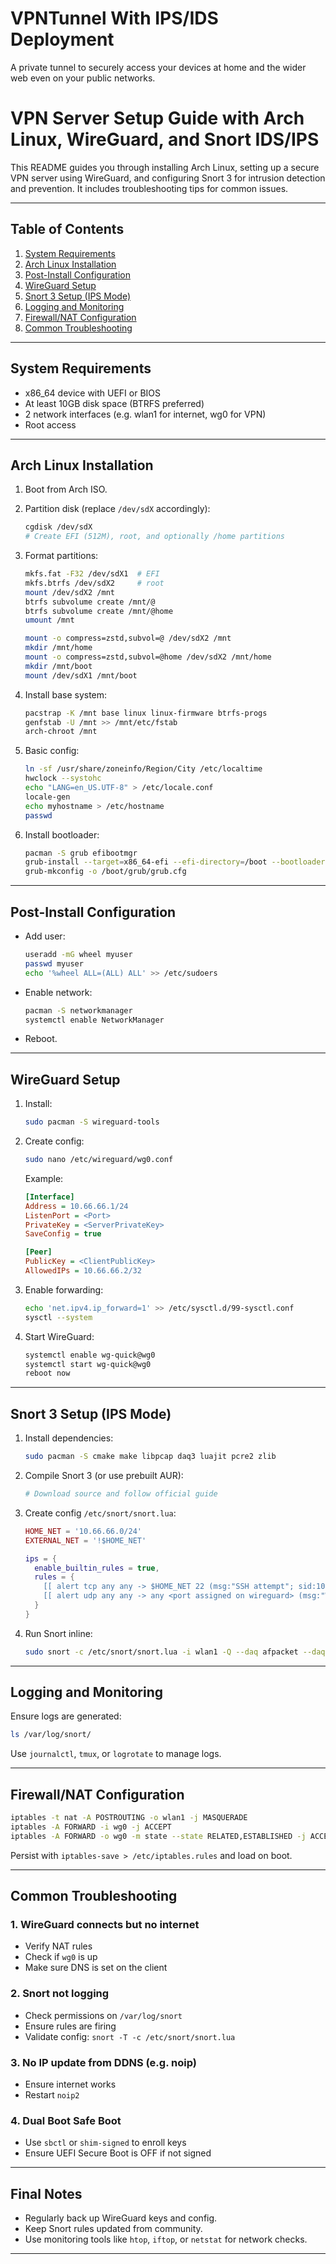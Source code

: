 # VPNTunnel With IPS/IDS Deployment
A private tunnel to securely access your devices at home and the wider web even on your public networks.

# VPN Server Setup Guide with Arch Linux, WireGuard, and Snort IDS/IPS

This README guides you through installing Arch Linux, setting up a secure VPN server using WireGuard, and configuring Snort 3 for intrusion detection and prevention. It includes troubleshooting tips for common issues.

---

## Table of Contents

1. [System Requirements](#system-requirements)
2. [Arch Linux Installation](#arch-linux-installation)
3. [Post-Install Configuration](#post-install-configuration)
4. [WireGuard Setup](#wireguard-setup)
5. [Snort 3 Setup (IPS Mode)](#snort-3-setup-ips-mode)
6. [Logging and Monitoring](#logging-and-monitoring)
7. [Firewall/NAT Configuration](#firewallnat-configuration)
8. [Common Troubleshooting](#common-troubleshooting)

---

## System Requirements

* x86\_64 device with UEFI or BIOS
* At least 10GB disk space (BTRFS preferred)
* 2 network interfaces (e.g. wlan1 for internet, wg0 for VPN)
* Root access

---

## Arch Linux Installation

1. Boot from Arch ISO.
2. Partition disk (replace `/dev/sdX` accordingly):

   ```bash
   cgdisk /dev/sdX
   # Create EFI (512M), root, and optionally /home partitions
   ```
3. Format partitions:

   ```bash
   mkfs.fat -F32 /dev/sdX1  # EFI
   mkfs.btrfs /dev/sdX2     # root
   mount /dev/sdX2 /mnt
   btrfs subvolume create /mnt/@
   btrfs subvolume create /mnt/@home
   umount /mnt

   mount -o compress=zstd,subvol=@ /dev/sdX2 /mnt
   mkdir /mnt/home
   mount -o compress=zstd,subvol=@home /dev/sdX2 /mnt/home
   mkdir /mnt/boot
   mount /dev/sdX1 /mnt/boot
   ```
4. Install base system:

   ```bash
   pacstrap -K /mnt base linux linux-firmware btrfs-progs
   genfstab -U /mnt >> /mnt/etc/fstab
   arch-chroot /mnt
   ```
5. Basic config:

   ```bash
   ln -sf /usr/share/zoneinfo/Region/City /etc/localtime
   hwclock --systohc
   echo "LANG=en_US.UTF-8" > /etc/locale.conf
   locale-gen
   echo myhostname > /etc/hostname
   passwd
   ```
6. Install bootloader:

   ```bash
   pacman -S grub efibootmgr
   grub-install --target=x86_64-efi --efi-directory=/boot --bootloader-id=GRUB
   grub-mkconfig -o /boot/grub/grub.cfg
   ```

---

## Post-Install Configuration

* Add user:

  ```bash
  useradd -mG wheel myuser
  passwd myuser
  echo '%wheel ALL=(ALL) ALL' >> /etc/sudoers
  ```
* Enable network:

  ```bash
  pacman -S networkmanager
  systemctl enable NetworkManager
  ```
* Reboot.

---

## WireGuard Setup

1. Install:

   ```bash
   sudo pacman -S wireguard-tools
   ```
2. Create config:

   ```bash
   sudo nano /etc/wireguard/wg0.conf
   ```

   Example:

   ```ini
   [Interface]
   Address = 10.66.66.1/24
   ListenPort = <Port>
   PrivateKey = <ServerPrivateKey>
   SaveConfig = true

   [Peer]
   PublicKey = <ClientPublicKey>
   AllowedIPs = 10.66.66.2/32
   ```
3. Enable forwarding:

   ```bash
   echo 'net.ipv4.ip_forward=1' >> /etc/sysctl.d/99-sysctl.conf
   sysctl --system
   ```
4. Start WireGuard:

   ```bash
   systemctl enable wg-quick@wg0
   systemctl start wg-quick@wg0
   reboot now
   ```

---

## Snort 3 Setup (IPS Mode)

1. Install dependencies:

   ```bash
   sudo pacman -S cmake make libpcap daq3 luajit pcre2 zlib
   ```
2. Compile Snort 3 (or use prebuilt AUR):

   ```bash
   # Download source and follow official guide
   ```
3. Create config `/etc/snort/snort.lua`:

   ```lua
   HOME_NET = '10.66.66.0/24'
   EXTERNAL_NET = '!$HOME_NET'

   ips = {
     enable_builtin_rules = true,
     rules = {
       [[ alert tcp any any -> $HOME_NET 22 (msg:"SSH attempt"; sid:1000001;) ]],
       [[ alert udp any any -> any <port assigned on wireguard> (msg:"WG Traffic"; sid:1000002;) ]]
     }
   }
   ```
4. Run Snort inline:

   ```bash
   sudo snort -c /etc/snort/snort.lua -i wlan1 -Q --daq afpacket --daq-mode inline -l /var/log/snort
   ```

---

## Logging and Monitoring

Ensure logs are generated:

```bash
ls /var/log/snort/
```

Use `journalctl`, `tmux`, or `logrotate` to manage logs.

---

## Firewall/NAT Configuration

```bash
iptables -t nat -A POSTROUTING -o wlan1 -j MASQUERADE
iptables -A FORWARD -i wg0 -j ACCEPT
iptables -A FORWARD -o wg0 -m state --state RELATED,ESTABLISHED -j ACCEPT
```

Persist with `iptables-save > /etc/iptables.rules` and load on boot.

---

## Common Troubleshooting

### 1. WireGuard connects but no internet

* Verify NAT rules
* Check if `wg0` is up
* Make sure DNS is set on the client

### 2. Snort not logging

* Check permissions on `/var/log/snort`
* Ensure rules are firing
* Validate config: `snort -T -c /etc/snort/snort.lua`

### 3. No IP update from DDNS (e.g. noip)

* Ensure internet works
* Restart `noip2`

### 4. Dual Boot Safe Boot

* Use `sbctl` or `shim-signed` to enroll keys
* Ensure UEFI Secure Boot is OFF if not signed

---

## Final Notes

* Regularly back up WireGuard keys and config.
* Keep Snort rules updated from community.
* Use monitoring tools like `htop`, `iftop`, or `netstat` for network checks.

---

